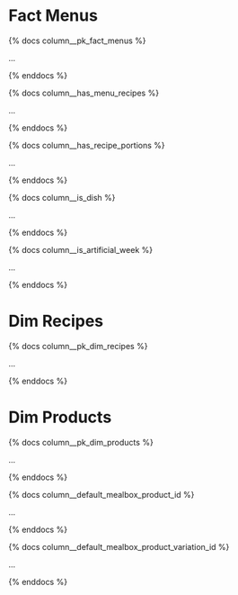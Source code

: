 # Fact Menus
{% docs column__pk_fact_menus %}

...

{% enddocs %}

{% docs column__has_menu_recipes %}

...

{% enddocs %}

{% docs column__has_recipe_portions %}

...

{% enddocs %}

{% docs column__is_dish %}

...

{% enddocs %}

{% docs column__is_artificial_week %}

...

{% enddocs %}

# Dim Recipes
{% docs column__pk_dim_recipes %}

...

{% enddocs %}

# Dim Products
{% docs column__pk_dim_products %}

...

{% enddocs %}

{% docs column__default_mealbox_product_id %}

...

{% enddocs %}

{% docs column__default_mealbox_product_variation_id %}

...

{% enddocs %}